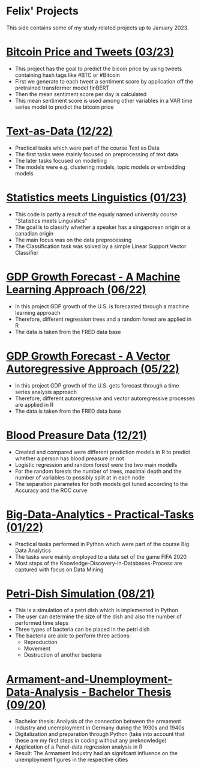 # Felix' Projects
This side contains some of my study related projects up to January 2023.

# [Bitcoin Price and Tweets (03/23)](https://github.com/ffikowski/Bitcoin-Price-and-Tweets)
- This project has the goal to predict the bicoin price by using tweets containing hash tags like #BTC or #Bitcoin
- First we generate to each tweet a sentiment score by application off the pretrained transformer model finBERT
- Then the mean sentiment score per day is calculated
- This mean sentiment score is used among other variables in a VAR time series model to predict the bitcoin price

# [Text-as-Data (12/22)](https://github.com/ffikowski/Text-as-Data)
- Practical tasks which were part of the course Text as Data
- The first tasks were mainly focused on preprocessing of text data
- The later tasks focused on modelling
- The models were e.g. clustering models, topic models or embedding models


# [Statistics meets Linguistics (01/23)](https://github.com/ffikowski/Statistics-meets-Linguistics)
- This code is partly a result of the equaly named university course "Statistics meets Linguistics"
- The goal is to classify whether a speaker has a singaporean origin or a canadian origin
- The main focus was on the data preprocessing
- The Classification task was solved by a simple Linear Support Vector Classifier


# [GDP Growth Forecast - A Machine Learning Approach (06/22)](https://github.com/ffikowski/GDP-Forecast-Machine-Learning-Approach)
- In this project GDP growth of the U.S. is forecasted through a machine learning approach
- Therefore, different regression trees and a random forest are applied in R
- The data is taken from the FRED data base

# [GDP Growth Forecast - A Vector Autoregressive Approach (05/22)](https://github.com/ffikowski/GDP-Forecast-Vector-Autoregressive-Approach)
- In this project GDP growth of the U.S. gets forecast through a time series analysis approach
- Therefore, different autoregressive and vector autoregressive processes are applied in R
- The data is taken from the FRED data base

# [Blood Preasure Data (12/21)](https://github.com/ffikowski/Blood-Preasure-Data)
- Created and compared were different prediction models in R to predict whether a person has blood preasure or not
- Logistic regression and random forest were the two main modells
- For the random forests the number of trees, maximal depth and the number of variables to possibly split at in each node
- The separation parametes for both models got tuned according to the Accuracy and the ROC curve

# [Big-Data-Analytics - Practical-Tasks (01/22)](https://github.com/ffikowski/Big-Data-Analytics-Practical-Tasks-)
- Practical tasks performed in Python which were part of the course Big Data Analytics
- The tasks were mainly employed to a data set of the game FIFA 2020
- Most steps of the Knowledge-Discovery-in-Databases-Process are captured with focus on Data Mining

# [Petri-Dish Simulation (08/21)](https://github.com/ffikowski/Petri-Dish)
- This is a simulation of a petri dish which is implemented in Python
- The user can determine the size of the dish and also the number of performed time steps
- Three types of bacteria can be placed in the petri dish
- The bacteria are able to perform three actions:
  - Reproduction
  - Movement
  - Destruction of another bacteria

# [Armament-and-Unemployment-Data-Analysis - Bachelor Thesis (09/20)](https://github.com/ffikowski/Armament-and-unemployment-data-analysis)
- Bachelor thesis: Analysis of the connection between the armament industry and unemployment in Germany during the 1930s and 1940s
- Digitalization and preparation through Python (take into account that these are my first steps in coding without any preknowledge)
- Application of a Panel-data regression analysis in R
- Result: The Armament Industry had an signifcant influence on the unemployment figures in the respective cities

